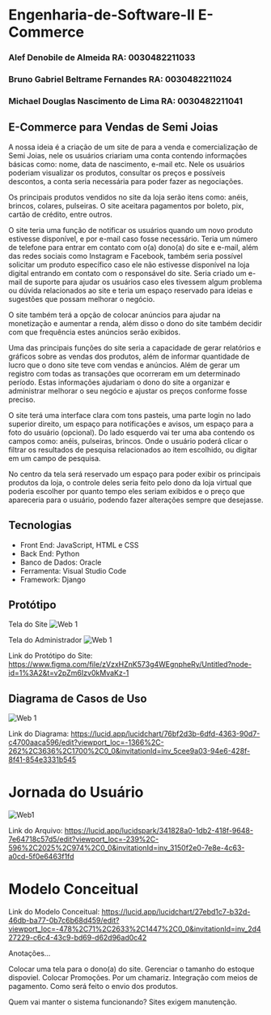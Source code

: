 # Engenharia-de-Software-II E-Commerce

### Alef Denobile de Almeida																																																													RA: 0030482211033
### Bruno Gabriel Beltrame Fernandes                                                                  																								RA: 0030482211024
### Michael Douglas Nascimento de Lima                                                                																								RA: 0030482211041

## E-Commerce para Vendas de Semi Joias

A nossa ideia é a criação de um site de para a venda e comercialização de Semi Joias, nele os usuários criariam uma conta contendo informações básicas como: nome, data de nascimento, e-mail etc. Nele os usuários poderiam visualizar os produtos, consultar os preços e possíveis descontos, a conta seria necessária para poder fazer as negociações.

Os principais produtos vendidos no site da loja serão itens como: anéis, brincos, colares, pulseiras. O site aceitara pagamentos por boleto, pix, cartão de crédito, entre outros.

O site teria uma função de notificar os usuários quando um novo produto estivesse disponível, e por e-mail caso fosse necessário. 
Teria um número de telefone para entrar em contato com o(a) dono(a) do site e e-mail, além das redes sociais como Instagram e Facebook, também seria possível solicitar um produto específico caso ele não estivesse disponível na loja digital entrando em contato com o responsável do site.
Seria criado um e-mail de suporte para ajudar os usuários caso eles tivessem algum problema ou dúvida relacionados ao site e teria um espaço reservado para ideias e sugestões que possam melhorar o negócio.

O site também terá a opção de colocar anúncios para ajudar na monetização e aumentar a renda, além disso o dono do site também decidir com que frequência estes anúncios serão exibidos.

Uma das principais funções do site seria a capacidade de gerar relatórios e gráficos sobre as vendas dos produtos, além de informar quantidade de lucro que o dono site teve com vendas e anúncios. Além de gerar um registro com todas as transações que ocorreram em um determinado período. Estas informações ajudariam o dono do site a organizar e administrar melhorar o seu negócio e ajustar os preços conforme fosse preciso.

O site terá uma interface clara com tons pasteis, uma parte login no lado superior direito, um espaço para notificações e avisos, um espaço para a foto do usuário (opcional). Do lado esquerdo vai ter uma aba contendo os campos como: anéis, pulseiras, brincos. Onde o usuário poderá clicar o filtrar os resultados de pesquisa relacionados ao item escolhido, ou digitar em um campo de pesquisa.

No centro da tela será reservado um espaço para poder exibir os principais produtos da loja, o controle deles seria feito pelo dono da loja virtual que poderia escolher por quanto tempo eles seriam exibidos e o preço que apareceria para o usuário, podendo fazer alterações sempre que desejasse.

## Tecnologias

- Front End: JavaScript, HTML e CSS
- Back End: Python
- Banco de Dados: Oracle
- Ferramenta: Visual Studio Code
- Framework: Django

## Protótipo

Tela do Site
![Web 1](https://github.com/MichaelDouglasLima/Engenharia-de-Software-II-E-Commerce/blob/main/Prot%C3%B3tipo/Tela%20do%20Site.png)

Tela do Administrador
![Web 1](https://github.com/MichaelDouglasLima/Engenharia-de-Software-II-E-Commerce/blob/main/Prot%C3%B3tipo/Imagem%20Prot%C3%B3tipo%20ADM.png)


Link do Protótipo do Site: https://www.figma.com/file/zVzxHZnK573g4WEgnpheRy/Untitled?node-id=1%3A2&t=v2pZm6Izv0kMvaKz-1

## Diagrama de Casos de Uso
![Web 1](https://github.com/MichaelDouglasLima/Engenharia-de-Software-II-E-Commerce/blob/main/Prot%C3%B3tipo/Diagrama%20de%20Casos%20de%20Uso%20Beltrame%201.2.png)

Link do Diagrama: https://lucid.app/lucidchart/76bf2d3b-6dfd-4363-90d7-c4700aaca596/edit?viewport_loc=-1366%2C-262%2C3636%2C1700%2C0_0&invitationId=inv_5cee9a03-94e6-428f-8f41-854e3331b545

# Jornada do Usuário

![Web1](https://github.com/MichaelDouglasLima/Engenharia-de-Software-II-E-Commerce/blob/main/Jornada%20do%20Usuario/Jornada%20do%20Usu%C3%A1rio%20Site%20Semi%20Joias.png)

Link do Arquivo: https://lucid.app/lucidspark/341828a0-1db2-418f-9648-7e64718c57d5/edit?viewport_loc=-239%2C-596%2C2025%2C974%2C0_0&invitationId=inv_3150f2e0-7e8e-4c63-a0cd-5f0e6463f1fd

# Modelo Conceitual

Link do Modelo Conceitual: https://lucid.app/lucidchart/27ebd1c7-b32d-46db-ba77-0b7c6b68d459/edit?viewport_loc=-478%2C71%2C2633%2C1447%2C0_0&invitationId=inv_2d427229-c6c4-43c9-bd69-d62d96ad0c42

Anotações...

Colocar uma tela para o dono(a) do site.
Gerenciar o tamanho do estoque dispoviel.
Colocar Promoções.
Por um chamariz.
Integração com meios de pagamento.
Como será feito o envio dos produtos.

Quem vai manter o sistema funcionando? Sites exigem manutenção.
